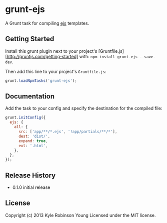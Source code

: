 # grunt-ejs

A Grunt task for compiling [ejs](http://npmjs.org/package/ejs) templates.

## Getting Started

Install this grunt plugin next to your project's
[Gruntfile.js][http://gruntjs.com/getting-started] with: `npm install grunt-ejs --save-dev`.

Then add this line to your project's `Gruntfile.js`:

```javascript
grunt.loadNpmTasks('grunt-ejs');
```

## Documentation

Add the task to your config and specify the destination for the compiled file:

```javascript
grunt.initConfig({
  ejs: {
    all: {
      src: ['app/**/*.ejs', '!app/partials/**/*'],
      dest: 'dist/',
      expand: true,
      ext: '.html',
    },
  },
});
```

## Release History

* 0.1.0 initial release

## License

Copyright (c) 2013 Kyle Robinson Young
Licensed under the MIT license.

